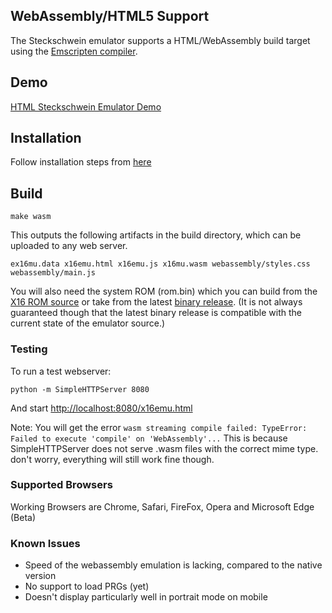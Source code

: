 ## WebAssembly/HTML5 Support
The Steckschwein emulator supports a HTML/WebAssembly build target using the [Emscripten compiler](https://emscripten.org/).

## Demo
[HTML Steckschwein Emulator Demo](https://)
## Installation
Follow installation steps from [here](https://emscripten.org/docs/getting_started/downloads.html#)

## Build

    make wasm

This outputs the following artifacts in the build directory, which can be uploaded to any web server.

	ex16mu.data x16emu.html x16emu.js x16mu.wasm webassembly/styles.css webassembly/main.js

You will also need the system ROM (rom.bin) which you can build from the [X16 ROM source](https://github.com/commanderx16/x16-rom) or take from the latest [binary release](https://github.com/commanderx16/x16-emulator/releases).
(It is not always guaranteed though that the latest binary release is compatible with the current state of the emulator source.)

### Testing
To run a test webserver:

    python -m SimpleHTTPServer 8080

And start [http://localhost:8080/x16emu.html](http://localhost:8080/x16emu.html)

Note: You will get the error `wasm streaming compile failed: TypeError: Failed to execute 'compile' on 'WebAssembly'...`
This is because SimpleHTTPServer does not serve .wasm files with the correct mime type. don't worry, everything will still work fine though.

### Supported Browsers
Working Browsers are Chrome, Safari, FireFox, Opera and Microsoft Edge (Beta)

### Known Issues
* Speed of the webassembly emulation is lacking, compared to the native version
* No support to load PRGs (yet)
* Doesn't display particularly well in portrait mode on mobile
